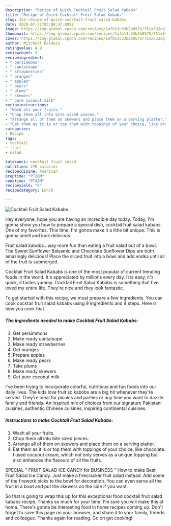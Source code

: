 ```yaml
---
description: "Recipe of Quick Cocktail Fruit Salad Kababs"
title: "Recipe of Quick Cocktail Fruit Salad Kababs"
slug: 322-recipe-of-quick-cocktail-fruit-salad-kababs
date: 2020-07-21T03:08:47.895Z
image: https://img-global.cpcdn.com/recipes/1afb13c33b2b0575/751x532cq70/cocktail-fruit-salad-kababs-recipe-main-photo.jpg
thumbnail: https://img-global.cpcdn.com/recipes/1afb13c33b2b0575/751x532cq70/cocktail-fruit-salad-kababs-recipe-main-photo.jpg
cover: https://img-global.cpcdn.com/recipes/1afb13c33b2b0575/751x532cq70/cocktail-fruit-salad-kababs-recipe-main-photo.jpg
author: Mitchell Baldwin
ratingvalue: 4.9
reviewcount: 3
recipeingredient:
- " persimmons"
- " cantaloupe"
- " strawberries"
- " oranges"
- " apples"
- " pears"
- " plums"
- " skewers"
- " pure coconut milk"
recipeinstructions:
- "Wash all your fruits."
- "Chop them all into bite sized pieces."
- "Arrange all of them on skewers and place them on a serving platter."
- "Eat them as it is or top them with toppings of your choice, like chocolate. I used coconut cream, which not only serves as a unique topping but also enhances the flavours of all the fruits."
categories:
- Recipe
tags:
- cocktail
- fruit
- salad

katakunci: cocktail fruit salad 
nutrition: 270 calories
recipecuisine: American
preptime: "PT20M"
cooktime: "PT43M"
recipeyield: "2"
recipecategory: Lunch

---
```



![Cocktail Fruit Salad Kababs](https://img-global.cpcdn.com/recipes/1afb13c33b2b0575/751x532cq70/cocktail-fruit-salad-kababs-recipe-main-photo.jpg)

Hey everyone, hope you are having an incredible day today. Today, I'm gonna show you how to prepare a special dish, cocktail fruit salad kababs. One of my favorites. This time, I'm gonna make it a little bit unique. This is gonna smell and look delicious.

Fruit salad kabobs…way more fun than eating a fruit salad out of a bowl. The Sweet Sunflower Balsamic and Chocolate Sunflower Dips are both amazingly delicious! Place the sliced fruit into a bowl and add vodka until all of the fruit is submerged.

Cocktail Fruit Salad Kababs is one of the most popular of current trending foods in the world. It's appreciated by millions every day. It is easy, it's quick, it tastes yummy. Cocktail Fruit Salad Kababs is something that I've loved my entire life. They're nice and they look fantastic.


To get started with this recipe, we must prepare a few ingredients. You can cook cocktail fruit salad kababs using 9 ingredients and 4 steps. Here is how you cook that.

<!--inarticleads1-->

##### The ingredients needed to make Cocktail Fruit Salad Kababs:

1. Get  persimmons
1. Make ready  cantaloupe
1. Make ready  strawberries
1. Get  oranges
1. Prepare  apples
1. Make ready  pears
1. Take  plums
1. Make ready  skewers
1. Get  pure coconut milk


I&#39;ve been trying to incorporate colorful, nutritious and fun foods into our daily lives. The kids love fruit so kabobs are a big hit whenever they&#39;re served. They&#39;re ideal for picnics and parties or any time you want to dazzle family and friends. An inspired mix of choices from our signature Pakistani cuisines, authentic Chinese cuisines, inspiring continental cuisines. 

<!--inarticleads2-->

##### Instructions to make Cocktail Fruit Salad Kababs:

1. Wash all your fruits.
1. Chop them all into bite sized pieces.
1. Arrange all of them on skewers and place them on a serving platter.
1. Eat them as it is or top them with toppings of your choice, like chocolate. I used coconut cream, which not only serves as a unique topping but also enhances the flavours of all the fruits.


SPECIAL &#34; FRUIT SALAD ICE CANDY for BUSINESS &#34; How to make Best Fruit Salad Ice Candy. Just make a firecracker fruit salad instead. Add some of the firework picks to the bowl for decoration. You can even serve all the fruit in a bowl and put the skewers on the side if you want. 

So that is going to wrap this up for this exceptional food cocktail fruit salad kababs recipe. Thanks so much for your time. I'm sure you will make this at home. There's gonna be interesting food in home recipes coming up. Don't forget to save this page on your browser, and share it to your family, friends and colleague. Thanks again for reading. Go on get cooking!
